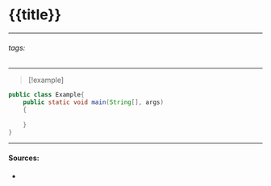 # {{title}}
***
###### tags: # 
***

>[!example]
```java
public class Example{
	public static void main(String[], args)
	{
		
	}
}
```
***
#### Sources:
- 
